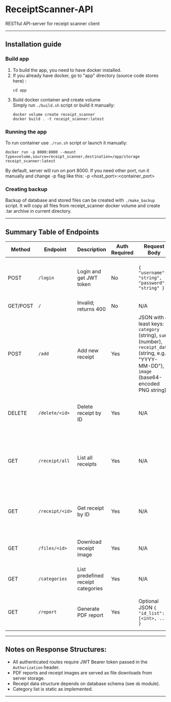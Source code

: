# ReceiptScanner-API
RESTful API-server for receipt scanner client

---

## Installation guide

### Build app
1. To build the app, you need to have docker installed.
2. If you already have docker, go to "app" directory (source code stores here) :
    ```
    cd app
    ```
3. Build docker container and create volume  
    Simply run ``` ./build.sh ``` script or build it manually:
    ``` 
    docker volume create receipt_scanner 
    docker build . -t receipt_scanner:latest
    ```

### Running the app 
To run container use ```./run.sh``` script or launch it manually:    
``` 
docker run -p 8000:8000 --mount type=volume,source=receipt_scanner,destination=/app/storage receipt_scanner:latest
```  
By default, server will run on port 8000. If you need other port, run it manually and change -p flag like this: -p <host_port>:<container_port>

### Creating backup 
Backup of database and stored files can be created with ``` ./make_backup ``` script. It will copy all files from receipt_scanner docker volume and create .tar archive in current directory.

---

## Summary Table of Endpoints

| Method  | Endpoint          | Description                    | Auth Required | Request Body                       | Response                                                                                  |
|---------|-------------------|-------------------------------|---------------|----------------------------------|------------------------------------------------------------------------------------------|
| POST    | `/login`          | Login and get JWT token        | No            | `{ "username": "string", "password": "string" }`     | `200 OK` with `{ "access_token": "jwt_token_string" }` or `404 Not Found` with `{"error": "invalid password"}` |
| GET/POST| `/`               | Invalid; returns 400           | No            | N/A                              | `400 Bad Request`                                                                         |
| POST    | `/add`            | Add new receipt                | Yes           | JSON with at least keys: `category` (string), `sum` (number), `receipt_date` (string, e.g. "YYYY-MM-DD"), `image` (base64-encoded PNG string) | `204 No Content` on success; `404 Not Found` with JSON error `{ "error": "data is missing" }` or `{ "error": "receipt already exists" }` |
| DELETE  | `/delete/<id>`    | Delete receipt by ID           | Yes           | N/A                              | `204 No Content` on success; `404 Not Found` with JSON error `{ "error": "Invalid id: <id>" }`                           |
| GET     | `/receipt/all`    | List all receipts              | Yes           | N/A                              | `200 OK` with JSON array `[ {...receipt fields...}, ... ]` or `404 Not Found` with `{ "error": "error while loading list of all receipts from database" }` |
| GET     | `/receipt/<id>`   | Get receipt by ID              | Yes           | N/A                              | `200 OK` with JSON object `{ ...receipt fields... }` or `404 Not Found` with `{ "error": "invalid id: <id>" }`           |
| GET     | `/files/<id>`     | Download receipt image         | Yes           | N/A                              | `200 OK` serves image file; `404 Not Found` with `{ "error": "invalid receipt id" }`                                              |
| GET     | `/categories`     | List predefined receipt categories | Yes       | N/A                              | `200 OK` with JSON array `["ГСМ топливо", "Товары", "Услуги"]`                                                             |
| GET     | `/report`         | Generate PDF report            | Yes           | Optional JSON `{ "id_list": [<int>, ...] }`                                                                | `200 OK` serves generated PDF file; `404 Not Found` with `{ "error": "invalid receipt id" }`                                   |

---

## Notes on Response Structures:

- All authenticated routes require JWT Bearer token passed in the `Authorization` header.
- PDF reports and receipt images are served as file downloads from server storage.
- Receipt data structure depends on database schema (see `db` module).
- Category list is static as implemented.
---